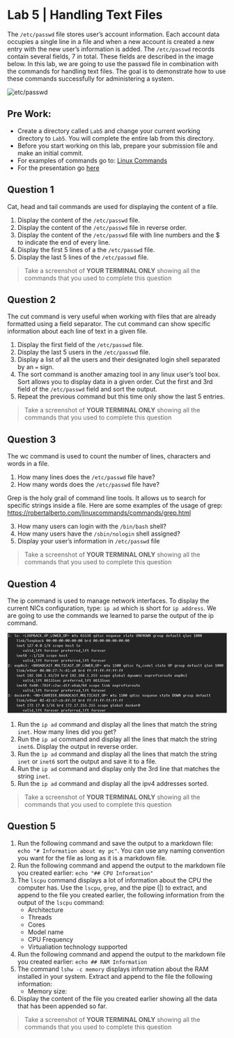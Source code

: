 # Lab 5 | Handling Text Files 

The `/etc/passwd` file stores user’s account information. Each account data occupies a single line in a file and when a new account is created a new entry with the new user’s information is added. The `/etc/passwd` records contain several fields, 7 in total. These fields are described in the image below. In this lab, we are going to use the passwd file in combination with the commands for handling text files. The goal is to demonstrate how to use these commands successfully for administering a system. 

![etc/passwd](https://rapurl.live/j37)
 
 ## Pre Work: 
 * Create a directory called `Lab5` and change your current working directory to `Lab5`. You will complete the entire lab from this directory. 
 * Before you start working on this lab, prepare your submission file and make an initial commit.
 * For examples of commands go to: [Linux Commands](https://robertalberto.com/linuxcommands/home.html)
 * For the presentation go [here](https://rapurl.live/nsd)

## Question 1 
Cat, head and tail commands are used for displaying the content of a file.
1. Display the content of the `/etc/passwd` file.
2. Display the content of the `/etc/passwd` file in reverse order.
3. Display the content of the `/etc/passwd` file with line numbers and the $ to indicate the end of every line.
4. Display the first 5 lines of a the `/etc/passwd` file.
5. Display the last 5 lines of the `/etc/passwd` file.

> Take a screenshot of **YOUR TERMINAL ONLY** showing all the commands that you used to complete this question


## Question 2
The cut command is very useful when working with files that are already formatted using a field separator. The cut command can show specific information about each line of text in a given file.

1. Display the first field of the `/etc/passwd` file.
2. Display the last 5 users in the `/etc/passwd` file.
3. Display a list of all the users and their designated login shell separated by an `=` sign.
4. The sort command is another amazing tool in any linux user’s tool box. Sort allows you to display data in a given order. Cut the first and 3rd field of the `/etc/passwd` field and sort the output. 
5. Repeat the previous command but this time only show the last 5 entries.

> Take a screenshot of **YOUR TERMINAL ONLY** showing all the commands that you used to complete this question

## Question 3
The wc command is used to count the number of lines, characters and words in a file.

1. How many lines does the `/etc/passwd` file have?
2. How many words does the `/etc/passwd` file have?

Grep is the holy grail of command line tools. It allows us to search for specific strings inside a file. Here are some examples of the usage of grep: https://robertalberto.com/linuxcommands/commands/grep.html 

3. How many users can login with the `/bin/bash` shell?
4. How many users have the `/sbin/nologin` shell assigned?
5. Display your user’s information in `/etc/passwd` file

> Take a screenshot of **YOUR TERMINAL ONLY** showing all the commands that you used to complete this question

## Question 4

The ip command is used to manage network interfaces. To display the current NICs configuration, type: `ip ad` which is short for `ip address`. We are going to use the commands we learned to parse the output of the ip command.

![ip address cmd](../imgs/ipaddr.png)

1. Run the `ip ad` command and display all the lines that match the string `inet`. How many lines did you get? 
2. Run the `ip ad` command and display all the lines that match the string `inet6`. Display the output in reverse order.
3. Run the `ip ad` command and display all the lines that match the string `inet` or `inet6` sort the output and save it to a file.
4. Run the `ip ad` command and display only the 3rd line that matches the string `inet`.
5. Run the `ip ad` command and display all the ipv4 addresses sorted.

> Take a screenshot of **YOUR TERMINAL ONLY** showing all the commands that you used to complete this question

## Question 5

1. Run the following command and save the output to a markdown file: `echo "# Information about my pc"`. You can use any naming convention you want for the file as long as it is a markdown file.
3. Run the following command and append the output to the markdown file you created earlier: `echo "## CPU Information"`
2. The `lscpu` command displays a lot of information about the CPU the computer has. Use the `lscpu`, `grep`, and the pipe (|) to extract, and append to the file you created earlier, the following information from the output of the `lscpu` command:
   * Architecture
   * Threads
   * Cores
   * Model name
   * CPU Frequency
   * Virtualiation technology supported
3. Run the following command and append the output to the markdown file you created earlier: `echo ## RAM Information`
4. The command `lshw -c memory` displays information about the RAM installed in your system. Extract and append to the file the following information:
    * Memory size:
5. Display the content of the file you created earlier showing all the data that has been appended so far.

> Take a screenshot of **YOUR TERMINAL ONLY** showing all the commands that you used to complete this question
